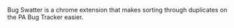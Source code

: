 Bug Swatter is a chrome extension that makes sorting through duplicates on the PA Bug Tracker easier.
